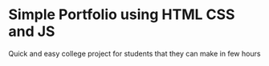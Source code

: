 # Simple Portfolio using HTML CSS and JS
 Quick and easy college project for students that they can make in few hours
